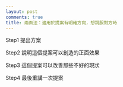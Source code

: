 ```yaml
---
layout: post
comments: true
title: 兩面法：適用於提案有明確方向，想說服對方時
---
```




Step1 提出方案

Step2 說明這個提案可以創造的正面效果

Step3 這個提案可以改善那些不好的現狀

Step4 最後重講一次提案

